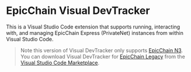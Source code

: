 # EpicChain Visual DevTracker

This is a Visual Studio Code extension that supports running, interacting with, and managing EpicChain Express (PrivateNet) instances from within Visual Studio Code.

> Note this version of Visual DevTracker only supports [EpicChain N3](https://medium.com/neo-smart-economy/introducing-neo-n3-the-next-evolution-of-the-neo-blockchain-b2960c4def6e).
> You can download Visual DevTracker for [EpicChain Legacy](https://medium.com/neo-smart-economy/introducing-neo-n3-the-next-evolution-of-the-neo-blockchain-b2960c4def6e)
> from the [Visual Studio Code Marketplace](https://marketplace.visualstudio.com/items?itemName=ngd-seattle.neo-visual-devtracker).

